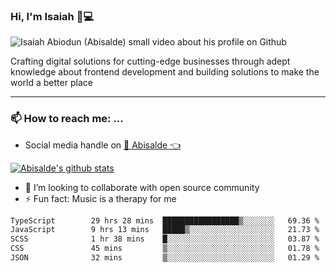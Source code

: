 ### Hi, I'm Isaiah 🌻💻

<img src="https://res.cloudinary.com/abisalde/image/upload/c_scale,h_311,w_816/v1616039512/Abisalde_github.gif" alt="Isaiah Abiodun (Abisalde) small video about his profile on Github">

Crafting digital solutions for cutting-edge businesses through adept knowledge about frontend development and building solutions to make the world a better place
<hr>

### 📫 How to reach me: ...
- Social media handle on <a href="https://twitter.com/abisalde">🔔  Abisalde   👈</a>


[![Abisalde's github stats](https://github-readme-stats.vercel.app/api?username=abisalde)](https://github.com/abisalde/github-readme-stats)

- 👯 I’m looking to collaborate with open source community
- ⚡ Fun fact: Music is a therapy for me


<!--
**abisalde/Abisalde** is a ✨ _special_ ✨ repository because its `README.md` (this file) appears on your GitHub profile.

Here are some ideas to get you started:


- 👯 I’m looking to collaborate with open source community
- 🤔 I’m looking for help with ...
- 💬 Ask me about ...
- 📫 How to reach me: ...
- 😄 Pronouns: ...
- ⚡ Fun fact: ...
-->

<!--START_SECTION:waka-->

```txt
TypeScript        29 hrs 28 mins  █████████████████▒░░░░░░░   69.36 %
JavaScript        9 hrs 13 mins   █████▒░░░░░░░░░░░░░░░░░░░   21.73 %
SCSS              1 hr 38 mins    █░░░░░░░░░░░░░░░░░░░░░░░░   03.87 %
CSS               45 mins         ▒░░░░░░░░░░░░░░░░░░░░░░░░   01.78 %
JSON              32 mins         ▒░░░░░░░░░░░░░░░░░░░░░░░░   01.29 %
```

<!--END_SECTION:waka-->

